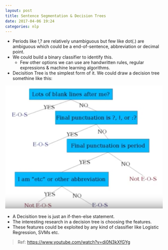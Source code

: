 ```yaml
---
layout: post
title: Sentence Segmentation & Decision Trees
date: 2017-04-06 19:24
categories: nlp
---
```


- Periods like !,? are relatively unambiguous but few like dot(.) are ambiguous which could be a end-of-sentence, abbreviation or decimal point.
- We could build a binary classifier to identify this.
    - Few other options we can use are handwritten rules, regular expressions & machine learning algorithms.
- Decisition Tree is the simplest form of it. We could draw a decision tree somethine like this:
    
![You can see this!!?](/images/sent_segm_dt.png)

- A Decisition tree is just an if-then-else statement.
- The interesting research in a decision tree is choosing the features.
- These features could be exploited by any kind of classifier like Logistic Regression, SVMs etc.


> Ref: https://www.youtube.com/watch?v=di0N3kXfGYg